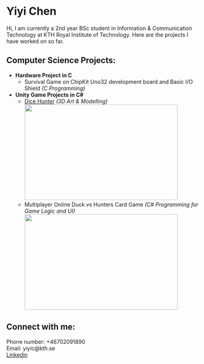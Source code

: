<h1>Yiyi Chen</h1>

Hi, I am currently a 2nd year BSc student in Information & Communication Technology at KTH Royal Institute of Technology. Here are the projects I have worked on so far.

<h2>Computer Science Projects:</h2>

- <b>Hardware Project in C</b>
  - Survival Game on ChipKit Uno32 development board and Basic I/O Shield <i>(C Programming)</i>
- <b>Unity Game Projects in C#</b>
  - [Dice Hunter](https://biffenb.itch.io/the-dice-hunter) <i>(3D Art & Modelling)</i> 
  <br><img src="https://img.itch.zone/aW1hZ2UvMTYyMzM5MS85NTEwOTM5LnBuZw==/794x1000/tyZ0YT.png" width="400" height="250" />
  - Multiplayer Online Duck vs Hunters Card Game <i>(C# Programming for Game Logic and UI)</i>
  <br><img src="https://i.postimg.cc/MpBTTDyB/Screenshot-2023-05-04-at-11-16-10.png" width="400" height="250" />

<h2> Connect with me:</h2>
Phone number: +46702091890
<br>Email: yiyic@kth.se
<br><a href="https://www.linkedin.com/in/yiyi-chen-6b60321a8">Linkedin</a>
